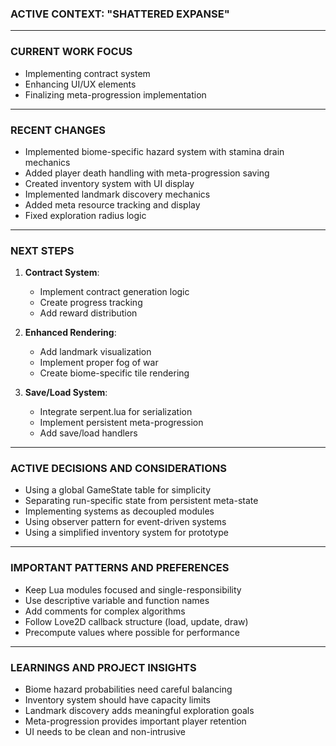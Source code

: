 ### **ACTIVE CONTEXT: "SHATTERED EXPANSE"**

---

### **CURRENT WORK FOCUS**
- Implementing contract system
- Enhancing UI/UX elements
- Finalizing meta-progression implementation

---

### **RECENT CHANGES**
- Implemented biome-specific hazard system with stamina drain mechanics
- Added player death handling with meta-progression saving
- Created inventory system with UI display
- Implemented landmark discovery mechanics
- Added meta resource tracking and display
- Fixed exploration radius logic

---

### **NEXT STEPS**
1. **Contract System**:
   - Implement contract generation logic
   - Create progress tracking
   - Add reward distribution

2. **Enhanced Rendering**:
   - Add landmark visualization
   - Implement proper fog of war
   - Create biome-specific tile rendering

3. **Save/Load System**:
   - Integrate serpent.lua for serialization
   - Implement persistent meta-progression
   - Add save/load handlers

---

### **ACTIVE DECISIONS AND CONSIDERATIONS**
- Using a global GameState table for simplicity
- Separating run-specific state from persistent meta-state
- Implementing systems as decoupled modules
- Using observer pattern for event-driven systems
- Using a simplified inventory system for prototype

---

### **IMPORTANT PATTERNS AND PREFERENCES**
- Keep Lua modules focused and single-responsibility
- Use descriptive variable and function names
- Add comments for complex algorithms
- Follow Love2D callback structure (load, update, draw)
- Precompute values where possible for performance

---

### **LEARNINGS AND PROJECT INSIGHTS**
- Biome hazard probabilities need careful balancing
- Inventory system should have capacity limits
- Landmark discovery adds meaningful exploration goals
- Meta-progression provides important player retention
- UI needs to be clean and non-intrusive
